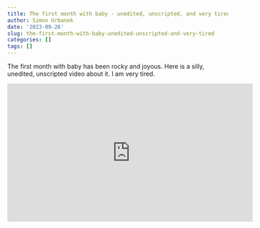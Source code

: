 ```yaml
---
title: The first month with baby - unedited, unscripted, and very tired
author: Simon Urbanek
date: '2023-09-26'
slug: the-first-month-with-baby-unedited-unscripted-and-very-tired
categories: []
tags: []
---
```


The first month with baby has been rocky and joyous. Here is a silly, unedited, unscripted video about it. I am very tired.

<iframe width="560" height="315" src="https://www.youtube.com/embed/bvqmhxFIZMA?si=qH8ldvMzrkLREe2G" title="YouTube video player" frameborder="0" allow="accelerometer; autoplay; clipboard-write; encrypted-media; gyroscope; picture-in-picture; web-share" allowfullscreen></iframe>